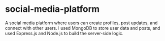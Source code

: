 # social-media-platform
A social media platform where users can create profiles, post updates, and connect with other users. I used MongoDB to store user data and posts, and used Express.js and Node.js to build the server-side logic.
